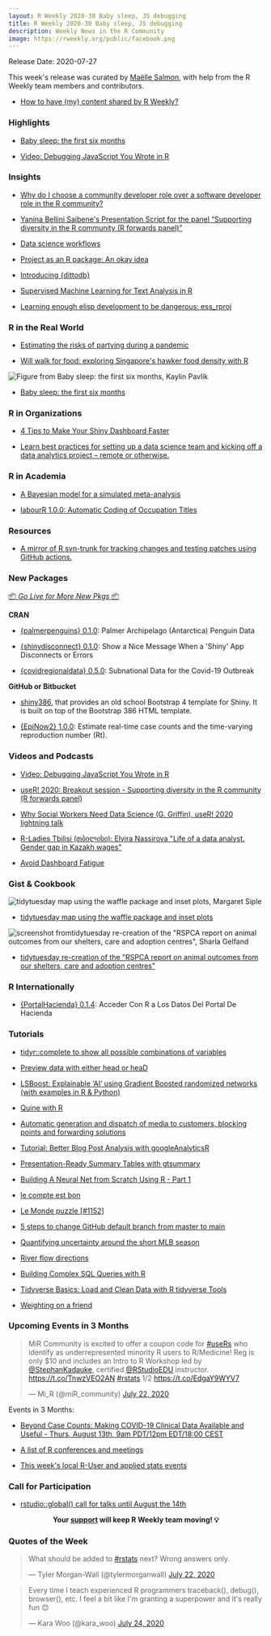 ```yaml
---
layout: R Weekly 2020-30 Baby sleep, JS debugging
title: R Weekly 2020-30 Baby sleep, JS debugging
description: Weekly News in the R Community
image: https://rweekly.org/public/facebook.png
---
```


Release Date: 2020-07-27

This week's release was curated by [Maëlle Salmon](https://twitter.com/ma_salmon), with help from the R Weekly team members and contributors.

+ [How to have (my) content shared by R Weekly?](https://github.com/rweekly/rweekly.org#how-to-have-my-content-shared-by-r-weekly)

###  Highlights

+ [Baby sleep: the first six months](https://www.kaylinpavlik.com/baby-sleep/)

+ [Video: Debugging JavaScript You Wrote in R](https://www.garrickadenbuie.com/blog/video-debug-js-from-r/)

### Insights

+ [Why do I choose a community developer role over a software developer role in the R community?](http://lacion.rbind.io/post/why-community-work/)

+ [Yanina Bellini Saibene's Presentation Script for the panel “Supporting diversity in the R community (R forwards panel)”](https://yabellini.netlify.app/talk/user2020breakoutsessiondiversity/)

+ [Data science workflows](https://mdneuzerling.com/post/data-science-workflows/)

+ [Project as an R package: An okay idea](https://milesmcbain.xyz/an-okay-idea/)

+ [Introducing {dittodb}](https://jonkeane.com/blog/introducing_dittodb/)

+ [Supervised Machine Learning for Text Analysis in R](https://juliasilge.com/blog/smltar-announce/)

+ [Learning enough elisp development to be dangerous: ess_rproj](http://chainsawriot.com/mannheim/2020/07/19/elisp.html)


### R in the Real World


+ [Estimating the risks of partying during a pandemic](https://fabiandablander.com/r/Corona-Party.html)

- [Will walk for food: exploring Singapore's hawker food density with R](https://www.dshkol.com/post/will-walk-for-food-exploring-singapore-hawker-centre-density/)

![Figure from Baby sleep: the first six months, Kaylin Pavlik](https://raw.githubusercontent.com/rweekly/image/master/2020-07-27/baby-sleep-kaylin-pavlik.png)

+ [Baby sleep: the first six months](https://www.kaylinpavlik.com/baby-sleep/)

###  R in Organizations

+ [4 Tips to Make Your Shiny Dashboard Faster](https://blog.rstudio.com/2020/07/21/4-tips-to-make-your-shiny-dashboard-faster/)

+ [Learn best practices for setting up a data science team and kicking off a data analytics project – remote or otherwise.](https://appsilon.com/remote-data-science-team-best-practices-scrum-github-and-docker/)

###  R in Academia

+ [A Bayesian model for a simulated meta-analysis](https://www.rdatagen.net/post/a-bayesian-model-for-a-simulated-meta-analysis/)

+ [labourR 1.0.0: Automatic Coding of Occupation Titles](https://r-posts.com/labourr-1-0-0-automatic-coding-of-occupation-titles/)

###  Resources

+ [A mirror of R svn-trunk for tracking changes and testing patches using GitHub actions.](https://github.com/r-devel/r-svn#readme)

###  New Packages

<p class="added-hostname"><a href="https://rweekly.org/live" target="_blank" class="externalLink">📦 <i>Go Live for More New Pkgs</i> 📦</a></p>

**CRAN**

+ [{palmerpenguins} 0.1.0](https://cran.r-project.org/package=palmerpenguins): Palmer Archipelago (Antarctica) Penguin Data

+ [{shinydisconnect} 0.1.0](https://cran.r-project.org/package=shinydisconnect): Show a Nice Message When a 'Shiny' App Disconnects or Errors

+ [{covidregionaldata} 0.5.0](https://epiforecasts.io/covidregionaldata/): Subnational Data for the Covid-19 Outbreak

**GitHub or Bitbucket**

+ [ shiny386](https://rinterface.github.io/shiny386/index.html), that provides an old school Bootstrap 4 template for Shiny. It is built on top of the Bootstrap 386 HTML template.

+ [{EpiNow2} 1.0.0](https://epiforecasts.io/EpiNow2/): Estimate real-time case counts and the time-varying reproduction number (Rt).

###  Videos and Podcasts

+ [Video: Debugging JavaScript You Wrote in R](https://www.garrickadenbuie.com/blog/video-debug-js-from-r/)

+ [useR! 2020: Breakout session - Supporting diversity in the R community (R forwards panel)](https://www.youtube.com/watch?v=gDO1OphmF5Q&feature=youtu.be)

+ [Why Social Workers Need Data Science (G. Griffin), useR! 2020 lightning talk](https://www.youtube.com/watch?v=orLyTf5fk4U&t=170s)

+ [R-Ladies Tbilisi (თბილისი): Elvira Nassirova "Life of a data analyst. Gender gap in Kazakh wages"](https://www.youtube.com/watch?v=xIeGQvUS1ps&feature=youtu.be)

+ [Avoid Dashboard Fatigue](https://rstudio.com/resources/webinars/avoid-dashboard-fatigue/)

### Gist & Cookbook

![tidytuesday map using the waffle package and inset plots, Margaret Siple](https://raw.githubusercontent.com/rweekly/image/master/2020-07-27/tidytuesday-margaret-siple.jpeg)

+ [tidytuesday map using the waffle package and inset plots](https://github.com/mcsiple/tidytuesday/blob/master/30_RSPCA.R)

![screenshot fromtidytuesday re-creation of the "RSPCA report on animal outcomes from our shelters, care and adoption centres", Sharla Gelfand](https://raw.githubusercontent.com/rweekly/image/master/2020-07-27/tidytuesday-sharla-gelfand.png)

+ [tidytuesday re-creation of the "RSPCA report on animal outcomes from our shelters, care and adoption centres"](https://github.com/sharlagelfand/tidytuesday/blob/main/2020/2020-07-21/report.Rmd)

### R Internationally

+ [{PortalHacienda} 0.1.4](https://cran.r-project.org/package=PortalHacienda): Acceder Con R a Los Datos Del Portal De Hacienda

###  Tutorials

+ [tidyr::complete to show all possible combinations of variables](https://statisticaloddsandends.wordpress.com/2020/07/23/tidyrcomplete-to-show-all-possible-combinations-of-variables/)

+ [Preview data with either head or heaD](https://r-posts.com/preview-data-with-either-head-or-head/)

+ [LSBoost: Explainable ‘AI’ using Gradient Boosted randomized networks (with examples in R & Python)](https://thierrymoudiki.github.io/blog/2020/07/24/python/misc/r/xai-boosting)

+ [Quine with R](https://tomaztsql.wordpress.com/2020/07/22/quine-with-r/)

+ [Automatic generation and dispatch of media to customers, blocking points and forwarding solutions](https://mvaugoyeau.netlify.com/post/presentation-off-women-international-day/)

+ [Tutorial: Better Blog Post Analysis with googleAnalyticsR](https://www.dataquest.io/blog/tutorial-blog-post-analysis-with-r-googleanalyticsr/)

+ [Presentation-Ready Summary Tables with gtsummary](https://education.rstudio.com/blog/2020/07/gtsummary/)

+ [Building A Neural Net from Scratch Using R - Part 1](https://rviews.rstudio.com/2020/07/20/shallow-neural-net-from-scratch-using-r-part-1/)

+ [le compte est bon](https://xianblog.wordpress.com/2020/07/22/le-compte-est-bon/)

+ [Le Monde puzzle [#1152]](https://xianblog.wordpress.com/2020/07/20/le-monde-puzzle-1152/)

+ [5 steps to change GitHub default branch from master to main](https://stevenmortimer.com/5-steps-to-change-github-default-branch-from-master-to-main/)

+ [Quantifying uncertainty around the short MLB season](https://jtcies.com/2020/07/quantifying-uncertainty-around-the-short-mlb-season/)

+ [River flow directions](https://dominicroye.github.io/en/2020/river-flow-directions/) 

+ [Building Complex SQL Queries with R](https://daranzolin.github.io/2020-07-24-building-sql-queries/)

+ [Tidyverse Basics: Load and Clean Data with R tidyverse Tools](https://www.dataquest.io/blog/load-clean-data-r-tidyverse/)

+ [Weighting on a friend](https://osm.netlify.com/post/weighting-on-a-friend/)

<!--<div class="post-more-begin></div><div class="post-more-end"></div>-->


###  Upcoming Events in 3 Months

<blockquote class="twitter-tweet"><p lang="en" dir="ltr">MiR Community is excited to offer a coupon code for <a href="https://twitter.com/hashtag/useRs?src=hash&amp;ref_src=twsrc%5Etfw">#useRs</a> who identify as underrepresented minority R users to R/Medicine! Reg is only $10 and includes an Intro to R Workshop led by <a href="https://twitter.com/StephanKadauke?ref_src=twsrc%5Etfw">@StephanKadauke</a>, certified <a href="https://twitter.com/RStudioEDU?ref_src=twsrc%5Etfw">@RStudioEDU</a> instructor. <a href="https://t.co/TnwzVEO2AN">https://t.co/TnwzVEO2AN</a> <a href="https://twitter.com/hashtag/rstats?src=hash&amp;ref_src=twsrc%5Etfw">#rstats</a> 1/2 <a href="https://t.co/EdgaY9WYV7">https://t.co/EdgaY9WYV7</a></p>&mdash; Mi_R (@miR_community) <a href="https://twitter.com/miR_community/status/1285977214383796224?ref_src=twsrc%5Etfw">July 22, 2020</a></blockquote> 

Events in 3 Months:

+ [Beyond Case Counts: Making COVID-19 Clinical Data Available and Useful - Thurs, August 13th, 9am PDT/12pm EDT/18:00 CEST ](https://www.r-consortium.org/blog/2020/07/23/beyond-case-counts-making-covid-19-clinical-data-available-and-useful)

+ [A list of R conferences and meetings](https://jumpingrivers.github.io/meetingsR/events.html)

+ [This week's local R-User and applied stats events](https://community.rstudio.com/c/irl)

###  Call for Participation

+ [rstudio::global() call for talks until August the 14th](https://blog.rstudio.com/2020/07/17/rstudio-global-call-for-talks/)

<p class="hide-support added-hostname support-rweekly" style="text-align: center;font-weight: bold;">Your <a class="non-visited externalLink" href="https://www.patreon.com/rweekly" onclick="pas(this)">support</a> will keep R Weekly team moving! 💡</p>

###  Quotes of the Week

<blockquote class="twitter-tweet"><p lang="en" dir="ltr">What should be added to <a href="https://twitter.com/hashtag/rstats?src=hash&amp;ref_src=twsrc%5Etfw">#rstats</a> next? Wrong answers only.</p>&mdash; Tyler Morgan-Wall (@tylermorganwall) <a href="https://twitter.com/tylermorganwall/status/1286020857580728321?ref_src=twsrc%5Etfw">July 22, 2020</a></blockquote>

<blockquote class="twitter-tweet"><p lang="en" dir="ltr">Every time I teach experienced R programmers traceback(), debug(), browser(), etc. I feel a bit like I&#39;m granting a superpower and it&#39;s really fun 😊</p>&mdash; Kara Woo (@kara_woo) <a href="https://twitter.com/kara_woo/status/1286767656524058624?ref_src=twsrc%5Etfw">July 24, 2020</a></blockquote> 
